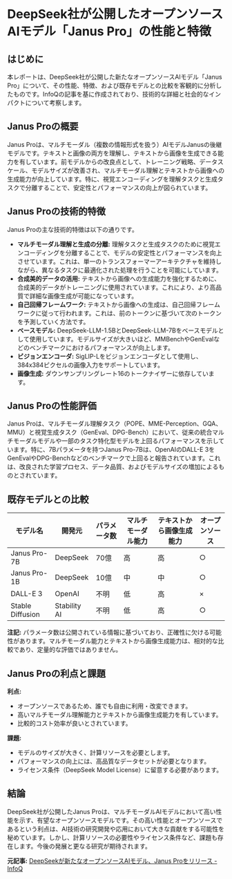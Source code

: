 # DeepSeek社が公開したオープンソースAIモデル「Janus Pro」の性能と特徴

## はじめに

本レポートは、DeepSeek社が公開した新たなオープンソースAIモデル「Janus Pro」について、その性能、特徴、および既存モデルとの比較を客観的に分析したものです。InfoQの記事を基に作成されており、技術的な詳細と社会的なインパクトについて考察します。


## Janus Proの概要

Janus Proは、マルチモーダル（複数の情報形式を扱う）AIモデルJanusの後継モデルです。テキストと画像の両方を理解し、テキストから画像を生成できる能力を有しています。前モデルからの改良点として、トレーニング戦略、データスケール、モデルサイズが改善され、マルチモーダル理解とテキストから画像への生成能力が向上しています。特に、視覚エンコーディングを理解タスクと生成タスクで分離することで、安定性とパフォーマンスの向上が図られています。


## Janus Proの技術的特徴

Janus Proの主な技術的特徴は以下の通りです。

* **マルチモーダル理解と生成の分離:** 理解タスクと生成タスクのために視覚エンコーディングを分離することで、モデルの安定性とパフォーマンスを向上させています。これは、単一のトランスフォーマーアーキテクチャを維持しながら、異なるタスクに最適化された処理を行うことを可能にしています。
* **合成美的データの活用:** テキストから画像への生成能力を強化するために、合成美的データがトレーニングに使用されています。これにより、より高品質で詳細な画像生成が可能になっています。
* **自己回帰フレームワーク:**  テキストから画像への生成は、自己回帰フレームワークに従って行われます。これは、前のトークンに基づいて次のトークンを予測していく方法です。
* **ベースモデル:** DeepSeek-LLM-1.5BとDeepSeek-LLM-7Bをベースモデルとして使用しています。モデルサイズが大きいほど、MMBenchやGenEvalなどのベンチマークにおけるパフォーマンスが向上します。
* **ビジョンエンコーダ:** SigLIP-Lをビジョンエンコーダとして使用し、384x384ピクセルの画像入力をサポートしています。
* **画像生成:** ダウンサンプリングレート16のトークナイザーに依存しています。


## Janus Proの性能評価

Janus Proは、マルチモーダル理解タスク（POPE、MME-Perception、GQA、MMU）と視覚生成タスク（GenEval、DPG-Bench）において、従来の統合マルチモーダルモデルや一部のタスク特化型モデルを上回るパフォーマンスを示しています。特に、7Bパラメータを持つJanus Pro-7Bは、OpenAIのDALL-E 3をGenEvalやDPG-Benchなどのベンチマークで上回ると報告されています。これは、改良された学習プロセス、データ品質、およびモデルサイズの増加によるものとされています。


## 既存モデルとの比較

| モデル名          | 開発元     | パラメータ数 | マルチモーダル能力 | テキストから画像生成能力 | オープンソース |
|-----------------|-------------|-------------|-----------------|--------------------|-------------|
| Janus Pro-7B     | DeepSeek    | 70億        | 高               | 高                   | ○           |
| Janus Pro-1B     | DeepSeek    | 10億        | 中               | 中                   | ○           |
| DALL-E 3        | OpenAI      | 不明        | 低               | 高                   | ×           |
| Stable Diffusion | Stability AI | 不明        | 低               | 高                   | ○           |


**注記:** パラメータ数は公開されている情報に基づいており、正確性に欠ける可能性があります。マルチモーダル能力とテキストから画像生成能力は、相対的な比較であり、定量的な評価ではありません。


## Janus Proの利点と課題

**利点:**

* オープンソースであるため、誰でも自由に利用・改変できます。
* 高いマルチモーダル理解能力とテキストから画像生成能力を有しています。
* 比較的コスト効率が良いとされています。


**課題:**

* モデルのサイズが大きく、計算リソースを必要とします。
* パフォーマンスの向上には、高品質なデータセットが必要となります。
* ライセンス条件（DeepSeek Model License）に留意する必要があります。


## 結論

DeepSeek社が公開したJanus Proは、マルチモーダルAIモデルにおいて高い性能を示す、有望なオープンソースモデルです。その高い性能とオープンソースであるという利点は、AI技術の研究開発や応用において大きな貢献をする可能性を秘めています。しかし、計算リソースの必要性やライセンス条件など、課題も存在します。今後の発展と更なる研究が期待されます。


**元記事:** [DeepSeekが新たなオープンソースAIモデル、Janus Proをリリース - InfoQ](https://www.infoq.com/jp/news/2025/02/deepseek-ai-janus/)